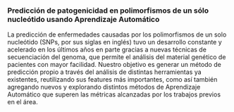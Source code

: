 ### Predicción de patogenicidad en polimorfismos de un sólo nucleótido usando Aprendizaje Automático
La predicción de enfermedades causadas por los polimorfismos de un solo nucleótido (SNPs, por sus siglas en inglés) tuvo un desarrollo constante y acelerado en los últimos años en parte gracias a nuevas técnicas de secuenciación del genoma, que permite el análisis del material genético de pacientes con mayor facilidad. Nuestro objetivo es generar un método de predicción propio a través del análisis de distintas herramientas ya existentes, reutilizando sus features más importantes, como así también agregando nuevos y explorando distintos métodos de Aprendizaje Automático que superen las métricas alcanzadas por los trabajos previos en el área.

